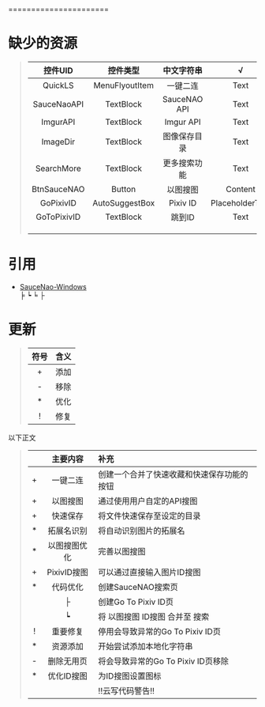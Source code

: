 ======================  
# 缺少的资源  
>| 控件UID | 控件类型 | 中文字符串 | √ |
>|:-:|:-:|:-:|:-:|
>| QuickLS | MenuFlyoutItem | 一键二连  | Text
>| SauceNaoAPI | TextBlock | SauceNAO API | Text
>| ImgurAPI | TextBlock | Imgur API | Text
>| ImageDir | TextBlock | 图像保存目录 | Text
>| SearchMore | TextBlock | 更多搜索功能 | Text
>| BtnSauceNAO | Button | 以图搜图 | Content
>| GoPixivID | AutoSuggestBox | Pixiv ID | PlaceholderText
>| GoToPixivID | TextBlock | 跳到ID | Text
>|  |  |  |
>|  |  |  |
>|  |  |  |
# 引用  
* [SauceNao-Windows](https://github.com/RoxasShadow/SauceNao-Windows)  
╞ ┕ ╘ ├
# 更新
> |符号|含义|
> |:-:|:-:|
> +|添加
> -|移除
> *|优化
> !|修复

以下正文
>|  | 主要内容 | 补充 |
>|:-:|:-:|:-|
>+| 一键二连|创建一个合并了快速收藏和快速保存功能的按钮
>+| 以图搜图|通过使用用户自定的API搜图
>+| 快速保存|将文件快速保存至设定的目录  
>*| 拓展名识别|将自动识别图片的拓展名
>*| 以图搜图优化  |完善以图搜图  
>+| PixivID搜图 |可以通过直接输入图片ID搜图 
>*| 代码优化 | 创建SauceNAO搜索页  
>|| ├ | 创建Go To Pixiv ID页  
>|| ┕| 将 以图搜图 ID搜图 合并至 搜索  
>!|重要修复|停用会导致异常的Go To Pixiv ID页
>*|资源添加|开始尝试添加本地化字符串
>-|删除无用页|将会导致异常的Go To Pixiv ID页移除
>*|优化ID搜图|为ID搜图设置图标
>|||!!云写代码警告!!